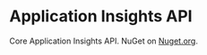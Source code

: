 Application Insights API
========================

Core Application Insights API. NuGet on [Nuget.org](http://www.nuget.org/packages/Microsoft.ApplicationInsights/).

